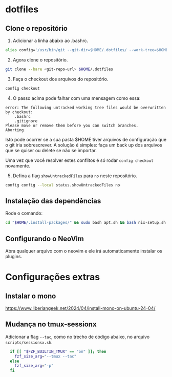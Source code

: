 # dotfiles

## Clone o repositório

1. Adicionar a linha abaixo ao .bashrc.

```bash
alias config='/usr/bin/git --git-dir=$HOME/.dotfiles/ --work-tree=$HOME'
```

2. Agora clone o repositório.

```bash
git clone --bare <git-repo-url> $HOME/.dotfiles
```

3. Faça o checkout dos arquivos do repositório.

```bash
config checkout
```

4. O passo acima pode falhar com uma mensagem como essa:

```
error: The following untracked working tree files would be overwritten by checkout:
    .bashrc
    .gitignore
Please move or remove them before you can switch branches.
Aborting
```

Isto pode ocorrer se a sua pasta $HOME tiver arquivos de configuração que o git
iria sobrescrever. A solução é simples: faça um back up dos arquivos que se
quiser ou delete se não se importar.

Uma vez que você resolver estes conflitos é só rodar `config checkout`
novamente.

5. Defina a flag `showUntrackedFiles` para `no` neste repositório.

```bash
config config --local status.showUntrackedFiles no
```

## Instalação das dependências

Rode o comando:

```bash
cd "$HOME/.install-packages/" && sudo bash apt.sh && bash nix-setup.sh && bash repos.sh && sudo bash move.sh"
```

## Configurando o NeoVim

Abra qualquer arquivo com o neovim e ele irá automaticamente instalar os plugins.

# Configurações extras

## Instalar o mono

https://www.liberiangeek.net/2024/04/install-mono-on-ubuntu-24-04/

## Mudança no tmux-sessionx

Adicionar a flag `--tac`, como no trecho de código abaixo, no arquivo
`scripts/sessionsx.sh`.

```bash
  if [[ "$FZF_BUILTIN_TMUX" == "on" ]]; then
    fzf_size_arg="--tmux --tac"
  else
    fzf_size_arg="-p"
  fi
```
